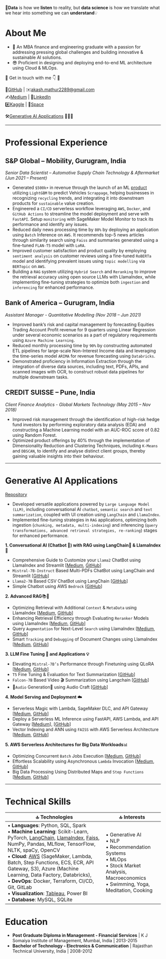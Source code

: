 💬**Data** is how we **listen** to reality, but **data science** is how we translate what we hear into something we can **understand**💡

# About Me
- 🌱 An MBA finance and engineering graduate with a passion for addressing pressing global challenges and building innovative & sustainable AI solutions.
- 😎 Proficient in designing and deploying end-to-end ML architecture using Cloud & MLOps.

🔘 Get in touch with me 👇 🔘

📁[GitHub](https://github.com/akashmathur-2212) | ✉️[akash.mathur2289@gmail.com](mailto:akash.mathur2289@gmail.com) <br/>
✍️[Medium](https://akash-mathur.medium.com/) | 🏢[LinkedIn](https://www.linkedin.com/in/akashmathur22/) <br/>
#️⃣[Kaggle](https://www.kaggle.com/akashmathur2212) | 🤗[Space](https://huggingface.co/akash2212) <br/>

🛠️[Generative AI Applications](#generative-ai-applications) 👨🏽‍💻 <br/>

<!---👉[Download CV](https://github.com/akashmathur-2212/akashmathur-2212.github.io/blob/main/assets/CV/Resume_Akash%20Mathur.pdf) ⬇️--->

---------------------

# Professional Experience

## S&P Global – Mobility, Gurugram, India
*Senior Data Scientist – Automotive Supply Chain Technology & Aftermarket (Jun 2021 – Present)*

- Generated `$500k+` in revenue through the launch of an ML [product](https://aftermarketinsight.ihsmarkit.com/vio-sales) utilizing `LightGBM` to predict Vehicles `Scrappage`, helping businesses in recognizing `recycling` trends, and integrating it into downstream products for `sustainable` value creation.
- Engineered a `CI/CD` serverless workflow leveraging `AWS`, `Docker`, and `GitHub Actions` to streamline the model deployment and serve with `FastAPI`. Setup `monitoring` with SageMaker Model Monitor to track its performance and identify any issues.
- Reduced daily news processing time by `80%` by deploying an application using `Batch` Inference on `AWS`. It recommends top-5 news articles through similarity search using `Faiss` and summaries generated using a fine-tuned `FLAN-T5` model with `LoRA`. 
- Improved customer satisfaction and product quality by employing `sentiment analysis` on customer reviews using a fine-tuned `RoBERTa` model and identifying prevalent issues using `topic modelling` via `BERTopic` on `AWS`. 
- Building a `RAG` system utilizing `Hybrid Search` and `Reranking` to improve the retrieval accuracy using open source LLMs with LlamaIndex, while implementing fine-tuning strategies to optimize both `ingestion` and `inferencing` for enhanced performance.

## Bank of America – Gurugram, India
*Assistant Manager - Quantitative Modelling (Nov 2018 – Jun 2021)*

- Improved bank’s risk and capital management by forecasting Equities Trading Account Profit revenue for 9 quarters using Linear Regression under several economic scenarios as a part of regulatory requirements using `Azure Machine Learning`. 
- Reduced monthly processing time by `90%` by constructing automated ETL pipelines for large-scale Non-Interest Income data and leveraging the time-series model `ARIMA` for revenue forecasting using `Databricks`.
- Demonstrated proficiency in Information Extraction through the integration of diverse data sources, including text, PDFs, APIs, and scanned images with OCR, to construct robust data pipelines for multiple downstream tasks.

## CREDIT SUISSE – Pune, India
*Client Finance Analytics - Global Markets Technology (May 2015 – Nov 2018)*

- Improved risk management through the identification of high-risk hedge fund investors by performing exploratory data analysis (EDA) and constructing a Machine Learning model with an AUC-ROC score of 0.82 using Random Forest.
- Optimized product offerings by 40% through the implementation of Dimensionality Reduction and Clustering Techniques, including `K-Means` and `DBSCAN`, to identify and analyse distinct client groups, thereby gaining valuable insights into their behaviour.

---------------------
 
# Generative AI Applications 
[Repository](https://github.com/akashmathur-2212/LLMs-playground)
- Developed versatile applications powered by `Large Language Model (LLM)`, including conversational AI `chatbot`, `semantic search` and `text summarization`, coupled with UI creation using `LangChain` and `LlamaIndex`.
- Implemented fine-tuning strategies in `RAG` applications, optimizing both ingestion (`chunking, metadata, multi-indexing`) and inferencing (`query transformations, advanced retrieval strategies, re-ranking`) stages for enhanced performance. <br/>

**1. Conversational AI (Chatbot 🤖) with RAG using LangChain🦜️ & LlamaIndex🦙**
- Comprehensive Guide to Customize your `Llama2` ChatBot using LlamaIndex and Streamlit [[Medium](https://akash-mathur.medium.com/comprehensive-guide-to-customize-your-llama2-chatbot-with-llamaindex-and-streamlit-76bbd041eafc), [GitHub](https://github.com/akashmathur-2212/LLMs-playground/tree/main/LlamaIndex-applications/llama2-multi-documents-chatbot)]
- `Mistral-7B-Instruct` Based Multi-PDFs ChatBot using LangChain and Streamlit [[GitHub](https://github.com/akashmathur-2212/LLMs-playground/tree/main/LangChain-applications/mistral_7B-multiPDF-chatbot)]
- `Llama2-7B` Based CSV ChatBot using LangChain [[GitHub](https://github.com/akashmathur-2212/LLMs-playground/tree/main/LangChain-applications/llama2-chat-with-CSV)]
- Simple Chatbot using AWS `Bedrock` [[GitHub](https://github.com/akashmathur-2212/GenAI_with_AWS_Bedrock/tree/main)] <br/>

**2. Advanced RAG**📚📒
- Optimizing Retrieval with Additional `Context` & `MetaData` using LlamaIndex [[Medium](https://akash-mathur.medium.com/advanced-rag-optimizing-retrieval-with-additional-context-metadata-using-llamaindex-aeaa32d7aa2f), [GitHub](https://github.com/akashmathur-2212/LLMs-playground/tree/main/LlamaIndex-applications/Advanced-RAG/parent_child_document_retriever)]
- Enhancing Retrieval Efficiency through Evaluating `Reranker` Models using LlamaIndex [[Medium](https://akash-mathur.medium.com/advanced-rag-enhancing-retrieval-efficiency-through-evaluating-reranker-models-using-llamaindex-3f104f24607e), [GitHub](https://github.com/akashmathur-2212/LLMs-playground/tree/main/LlamaIndex-applications/Advanced-RAG/reranker_models_evaluation)]
- Query `Augmentation` for Next-Level `Search` using LlamaIndex [[Medium](https://medium.com/@akash-mathur/advanced-rag-query-augmentation-for-next-level-search-using-llamaindex-d362fed7ecc3), [GitHub](https://github.com/akashmathur-2212/LLMs-playground/tree/main/LlamaIndex-applications/Advanced-RAG/advanced_query_transformations)] <br/>
- Smart `Tracking` and `Debugging` of Document Changes using LlamaIndex [[Medium](https://akash-mathur.medium.com/data-management-in-llamaindex-smart-tracking-and-debugging-of-document-changes-7b81c304382b), [GitHub](https://github.com/akashmathur-2212/LLMs-playground/tree/main/LlamaIndex-applications/Advanced-RAG/document_tracking_debugging)] <br/>


**3. LLM Fine Tuning 🧠 and Applications 💡**
- Elevating `Mistral-7B’s` Performance through Finetuning using QLoRA [[Medium](https://akash-mathur.medium.com/elevating-mistral-7bs-performance-through-qlora-b2504cf7c2fe), [GitHub](https://github.com/akashmathur-2212/LLMs-playground/tree/main/mistral-finetune-using-LoRA)]
- `T5` Fine Tuning & Evaluation for Text Summarization [[GitHub](https://github.com/akashmathur-2212/LLMs-playground/tree/main/finetuned-text-summarizer)]
- `Falcon-7B` Based Video 🎬 Summarization using Langchain [[GitHub](https://github.com/akashmathur-2212/LLMs-playground/tree/main/LangChain-applications/Video-Summarization-Langchain)]
- 🎵`Audio` Generation🎹 using Audio Craft [[GitHub](https://github.com/akashmathur-2212/LLMs-playground/tree/main/AI-Audio-Generation)] <br/>
  
**4. Model Serving and Deployment ☁️**
- Serverless Magic with Lambda, SageMaker DLC, and API Gateway [[Medium](https://medium.com/@akash-mathur/deploying-llms-serverless-magic-with-lambda-sagemaker-dlc-and-api-gateway-1bf99517d43e), [GitHub](https://github.com/akashmathur-2212/aws-serverless-workflows/tree/main/LLM-Endpoint-Deployment-Inference)]
- Deploy a Serverless ML Inference using FastAPI, AWS Lambda, and API Gateway [[Medium](https://akash-mathur.medium.com/deploy-a-serverless-ml-inference-using-fastapi-aws-lambda-and-api-gateway-32b0b9a40236)], [[GitHub](https://github.com/akashmathur-2212/Serverless-Deployment-Using-FastAPI-AWS)]
- Vector Indexing and ANN using `FAISS` with AWS Serverless Architecture [[Medium](https://akash-mathur.medium.com/unlocking-faiss-for-efficient-search-vector-indexing-and-ann-with-serverless-architecture-5b2b59ead20f), [GitHub](https://github.com/akashmathur-2212/Recommendation-System-Playground/tree/main/faiss-similarity-search)]

**5. AWS Serverless Architectures for Big Data Workloads**📊
- Optimizing Concurrent `Batch` Jobs Execution [[Medium](https://akash-mathur.medium.com/optimizing-aws-batch-workloads-concurrent-batch-jobs-execution-using-lambda-s3-and-ecr-71a2bccae435), [GitHub](https://github.com/akashmathur-2212/aws-serverless-workflows/tree/main/Concurrent-Batch-Jobs-Execution)]
- Effortless Scalability using Asynchronous `Lambda` Invocation [[Medium](https://akash-mathur.medium.com/effortless-scalability-how-asynchronous-lambda-invocation-transforms-aws-workflows-b7b0000bd26d), [GitHub](https://github.com/akashmathur-2212/aws-serverless-workflows/tree/main/Lambda-Asynchronous-Invocation)]
- Big Data Processing Using Distributed Maps and `Step Functions` [[Medium](https://akash-mathur.medium.com/big-data-processing-using-distributed-maps-and-aws-step-functions-2cfa6128039d), [GitHub](https://github.com/akashmathur-2212/aws-serverless-workflows/tree/main/Step-Function-Distributed-Map)]


---------------------

# Technical Skills

| 🔝 Technologies | 🔝 Interests |
|---------------|--------------|
| • **Languages**: Python, SQL, Spark <br/> • **Machine Learning**: Scikit-Learn, PyTorch, [LangChain](https://github.com/akashmathur-2212/LLMs-playground/tree/main/LangChain-applications), [LlamaIndex](https://github.com/akashmathur-2212/LLMs-playground/tree/main/LlamaIndex-applications), [Faiss](https://github.com/akashmathur-2212/Recommendation-System-Playground), NumPy, Pandas, MLflow, TensorFlow, NLTK, spaCy, OpenCV <br/> • **Cloud**: [AWS](https://github.com/akashmathur-2212/aws-serverless-workflows) (SageMaker, Lambda, Batch, Step Functions, ECS, ECR, API Gateway, S3), Azure (Machine Learning, Data Factory, Databricks), <br/> • **DevOps**: Docker, Terraform, CI/CD, Git, GitLab <br/> • **Visualization**: [Tableau](https://www.credly.com/badges/e1b80197-3e03-4bdb-b124-8282b1713182?source=linked_in_profile), Power BI <br/> • **Database**: MySQL, SQLite <br/> | • Generative AI <br/> • NLP <br/> • Recommendation Systems <br/> • MLOps <br/> • Stock Market Analysis, Macroeconomics <br/> • Swimming, Yoga, Meditation, Cooking <br/>|

# Education
- **Post Graduate Diploma in Management - Financial Services** | K J Somaiya Institute of Management, Mumbai, India | 2013-2015 
- **Bachelor of Technology - Electronics & Communication** | Rajasthan Technical University, India | 2008-2012

